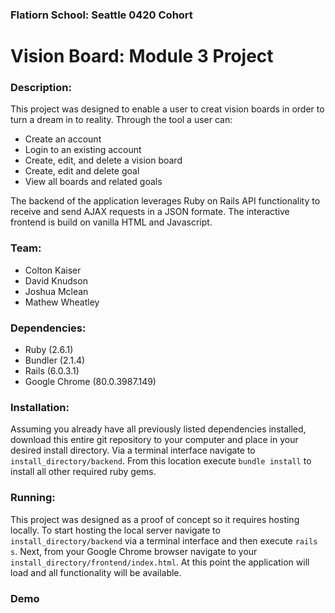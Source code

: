 ### Flatiorn School: Seattle 0420 Cohort
# Vision Board: Module 3 Project

### Description: 
This project was designed to enable a user to creat vision boards in order to turn a dream in to reality. Through the tool a user can:

* Create an account
* Login to an existing account
* Create, edit, and delete a vision board
* Create, edit and delete goal
* View all boards and related goals

The backend of the application leverages Ruby on Rails API functionality to receive and send AJAX requests in a JSON formate. The interactive frontend is build on vanilla HTML and Javascript.

### Team:
* Colton Kaiser
* David Knudson
* Joshua Mclean
* Mathew Wheatley

### Dependencies:
* Ruby (2.6.1)
* Bundler (2.1.4)
* Rails (6.0.3.1)
* Google Chrome (80.0.3987.149)

### Installation:
Assuming you already have all previously listed dependencies installed, download this entire git repository to your computer and place in your desired install directory. Via a terminal interface navigate to ```install_directory/backend```. From this location execute ```bundle install``` to install all other required ruby gems. 

### Running:
This project was designed as a proof of concept so it requires hosting locally. To start hosting the local server navigate to ```install_directory/backend``` via a terminal interface and then execute ```rails s```. Next, from your Google Chrome browser navigate to your ```install_directory/frontend/index.html```. At this point the application will load and all functionality will be available.

### Demo
